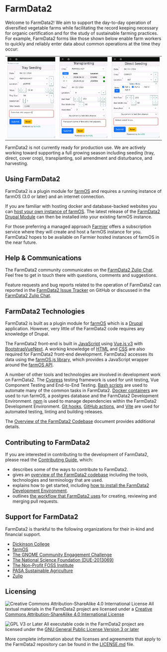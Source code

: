 # FarmData2

Welcome to FarmData2! We aim to support the day-to-day operation of diversified vegetable farms while facilitating the record keeping necessary for organic certification and for the study of sustainable farming practices. For example, FarmData2 forms like those shown below enable farm workers to quickly and reliably enter data about common operations at the time they occur:

<table border=0>
  <tr>
    <td>
      <a href="docs/images/TraySeeding.jpg"><img src="docs/images/TraySeeding.jpg" alt="The Tray Seeding Form" width="200" /></a>
    </td>
    <td>
      <a href="docs/images/Transplanting.jpg"><img src="docs/images/Transplanting.jpg" alt="The Transplanting Form" width="200" /></a>
    </td>
    <td>
      <a href="docs/images/DirectSeeding.jpg"><img src="docs/images/DirectSeeding.jpg" alt="The Direct Seeding Form" width="200" /></a>
    </td>
  </tr>
</table>

FarmData2 is not currently ready for production use. We are actively working toward supporting a full growing season including seeding (tray, direct, cover crop), transplanting, soil amendment and disturbance, and harvesting.

## Using FarmData2

FarmData2 is a plugin module for [farmOS](https://www.drupal.org/project/farm) and requires a running instance of farmOS (3.0 or later) and an internet connection.

If you are familiar with hosting docker and database-backed websites you can [host your own instance of farmOS](https://farmos.org/hosting/install/). The latest release of the [FarmData2 Drupal Module](https://www.drupal.org/project/farmdata2) can then be installed into your existing farmOS instance.

For those preferring a managed approach [Farmier](https://farmier.com/) offers a subscription service where they will create and host a farmOS instance for you. FarmData2 hopes to be available on Farmier hosted instances of farmOS in the near future.

## Help & Communications

The FarmData2 community communicates on the [FarmData2 Zulip Chat](https://farmdata2.zulipchat.com). Feel free to get in touch there with questions, comments and suggestions.

Feature requests and bug reports related to the operation of FarmData2 can reported in the [FarmData2 Issue Tracker](https://github.com/FarmData2/FarmData2/issues) on GitHub or discussed in the [FarmData2 Zulip Chat](https://farmdata2.zulipchat.com).

## FarmData2 Technologies

FarmData2 is built as a plugin module for [farmOS](https://farmos.org/) which is a [Drupal](https://www.drupal.org/) application. However, very little of the FarmData2 code requires any knowledge of Drupal.

The FarmData2 front-end is built in [JavaScript](https://developer.mozilla.org/en-US/docs/Web/JavaScript) using [Vue.js v3](https://vuejs.org/) with [BootstrapVueNext](https://bootstrap-vue-next.github.io/bootstrap-vue-next/). A working knowledge of [HTML](https://developer.mozilla.org/en-US/docs/Web/HTML) and [CSS](https://developer.mozilla.org/en-US/docs/Web/CSS) are also required for FarmData2 front-end development. FarmData2 accesses its data using the [farmOS.js library](https://github.com/farmOS/farmOS.js), which provides a JavaScript wrapper around the [farmOS API](https://farmos.org/development/api/).

A number of other tools and technologies are involved in development work on FarmData2. The [Cypress](https://www.cypress.io/) testing framework is used for unit testing, Vue Component Testing and End-to-End Testing. [Bash scripts](https://www.gnu.org/software/bash/manual/bash.html) are used to automate many of the common tasks in FarmData2. [Docker containers](https://docs.docker.com/) are used to run farmOS, a postgres database and the FarmData2 Development Environment. [npm](https://docs.npmjs.com/) is used to manage dependencies within the FarmData2 Development Environment. [Git hooks](https://git-scm.com/book/en/v2/Customizing-Git-Git-Hooks), [GitHub actions](https://docs.github.com/en/actions), and [Vite](https://vitejs.dev/guide/) are used for automated testing, linting and building releases.

The [Overview of the FarmData2 Codebase](docs/contributing/codebase.md) document provides additional details.

## Contributing to FarmData2

If you are interested in contributing to the development of FarmData2, please read the [Contributing Guide](CONTRIBUTING.md), which:

- describes some of the ways to contribute to FarmData2.
- gives an [overview of the FarmData2 codebase](docs/contributing/codebase.md) including the tools, technologies and terminology that are used.
- explains how to get started, including [how to install the FarmData2 Development Environment](INSTALL.md).
- outlines [the workflow that FarmData2 uses](docs/contributing/workflow.md) for creating, reviewing and merging pull requests.

## Support for FarmData2

FarmData2 is thankful to the following organizations for their in-kind and financial support.

- [Dickinson College](https://www.dickinson.edu/)
- [farmOS](https://farmos.org/)
- [The GNOME Community Engagement Challenge](https://www.gnome.org/challenge/)
- [The National Science Foundation (DUE-2013069)](https://www.nsf.gov/awardsearch/showAward?AWD_ID=2013069)
- [The Non-Profit FOSS Institute](https://npfi.org/)
- [PASA Sustainable Agriculture](https://pasafarming.org/)
- [Zulip](https://zulip.com)

## Licensing

![Creative Commons Attribution-ShareAlike 4.0 International License](https://i.creativecommons.org/l/by-sa/4.0/88x31.png 'Creative Commons License') All textual materials in the FarmData2 project are licensed under a [Creative Commons Attribution-ShareAlike 4.0 International License](http://creativecommons.org/licenses/by-sa/4.0/)

![GPL V3 or Later](https://www.gnu.org/graphics/gplv3-or-later-sm.png 'GPL V3 or later') All executable code in the FarmData2 project are licensed under the [GNU General Public License Version 3 or later](https://www.gnu.org/licenses/gpl.txt)

More complete information about the licenses and agreements that apply to the FarmData2 repository can be found in the [LICENSE.md](LICENSE.md) file.
